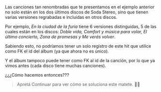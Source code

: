 Las canciones tan renombradas que te presentamos en el ejemplo anterior no solo están en los dos últimos discos de Soda Stereo, sino que tienen varias versiones regrabadas e incluídas en otros discos.  

Por ejemplo, _En la ciudad de la furia_ tiene 6 versiones distinguidas, 5 de las cuales están en los discos: _Doble vida, Comfort y música para volar, El último concierto, Zona de promesas y Me verás volver_. 

Sabiendo esto, no podríamos tener un solo registro de este hit que utilice como FK el id del álbum (ya que ahora no es único).

Y el álbum tampoco puede tener como FK al id de la canción, por lo que ya vimos antes (cada disco tiene muchas canciones). 

¿¿¿Cómo hacemos entonces???

> Apretá Continuar para ver cómo se soluciona este matete. :ok_woman:
